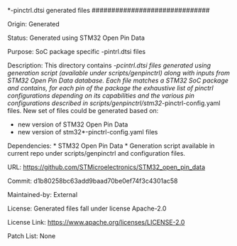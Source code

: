 *-pinctrl.dtsi generated files
##############################

Origin:
   Generated

Status:
   Generated using STM32 Open Pin Data

Purpose:
   SoC package specific -pintrl.dtsi files

Description:
   This directory contains *-pcintrl.dtsi files generated using generation
   script (available under scripts/genpinctrl) along with inputs from
   STM32 Open Pin Data database.
   Each file matches a STM32 SoC package and contains, for each pin of the
   package the exhaustive list of pinctrl configurations depending on its
   capabilities and the various pin configurations described in
   scripts/genpinctrl/stm32*-pinctrl-config.yaml files.
   New set of files could be generated based on:
   - new version of STM32 Open Pin Data
   - new version of stm32*-pinctrl-config.yaml files

Dependencies:
    * STM32 Open Pin Data
    * Generation script available in current repo under scripts/genpinctrl
      and configuration files.

URL:
   https://github.com/STMicroelectronics/STM32_open_pin_data

Commit:
   d1b80258bc63add9baad70be0ef74f3c4301ac58

Maintained-by:
   External

License:
   Generated files fall under license Apache-2.0

License Link:
   https://www.apache.org/licenses/LICENSE-2.0

Patch List:
   None